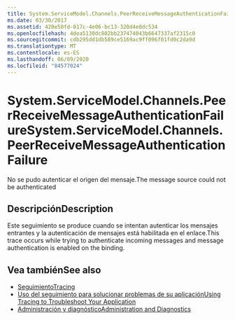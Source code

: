 ```yaml
---
title: System.ServiceModel.Channels.PeerReceiveMessageAuthenticationFailure
ms.date: 03/30/2017
ms.assetid: 420e50fd-017c-4e06-bc13-320d4e0dc534
ms.openlocfilehash: 4dea5130dc802bb237474043b6647337af2315c0
ms.sourcegitcommit: cdb295dd1db589ce5169ac9ff096f01fd0c2da9d
ms.translationtype: MT
ms.contentlocale: es-ES
ms.lasthandoff: 06/09/2020
ms.locfileid: "84577024"
---
```

# <a name="systemservicemodelchannelspeerreceivemessageauthenticationfailure"></a><span data-ttu-id="038b4-102">System.ServiceModel.Channels.PeerReceiveMessageAuthenticationFailure</span><span class="sxs-lookup"><span data-stu-id="038b4-102">System.ServiceModel.Channels.PeerReceiveMessageAuthenticationFailure</span></span>
<span data-ttu-id="038b4-103">No se pudo autenticar el origen del mensaje.</span><span class="sxs-lookup"><span data-stu-id="038b4-103">The message source could not be authenticated</span></span>  
  
## <a name="description"></a><span data-ttu-id="038b4-104">Descripción</span><span class="sxs-lookup"><span data-stu-id="038b4-104">Description</span></span>  
 <span data-ttu-id="038b4-105">Este seguimiento se produce cuando se intentan autenticar los mensajes entrantes y la autenticación de mensajes está habilitada en el enlace.</span><span class="sxs-lookup"><span data-stu-id="038b4-105">This trace occurs while trying to authenticate incoming messages and message authentication is enabled on the binding.</span></span>  
  
## <a name="see-also"></a><span data-ttu-id="038b4-106">Vea también</span><span class="sxs-lookup"><span data-stu-id="038b4-106">See also</span></span>

- [<span data-ttu-id="038b4-107">Seguimiento</span><span class="sxs-lookup"><span data-stu-id="038b4-107">Tracing</span></span>](index.md)
- [<span data-ttu-id="038b4-108">Uso del seguimiento para solucionar problemas de su aplicación</span><span class="sxs-lookup"><span data-stu-id="038b4-108">Using Tracing to Troubleshoot Your Application</span></span>](using-tracing-to-troubleshoot-your-application.md)
- [<span data-ttu-id="038b4-109">Administración y diagnóstico</span><span class="sxs-lookup"><span data-stu-id="038b4-109">Administration and Diagnostics</span></span>](../index.md)
